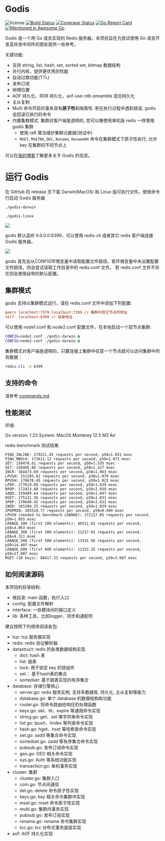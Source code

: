# Godis

![license](https://img.shields.io/github/license/HDT3213/godis)
[![Build Status](https://github.com/hdt3213/godis/actions/workflows/coverall.yml/badge.svg)](https://github.com/HDT3213/godis/actions?query=branch%3Amaster)
[![Coverage Status](https://coveralls.io/repos/github/HDT3213/godis/badge.svg?branch=master)](https://coveralls.io/github/HDT3213/godis?branch=master)
[![Go Report Card](https://goreportcard.com/badge/github.com/HDT3213/godis)](https://goreportcard.com/report/github.com/HDT3213/godis)
<br>
[![Mentioned in Awesome Go](https://awesome.re/mentioned-badge-flat.svg)](https://github.com/avelino/awesome-go)

Godis 是一个用 Go 语言实现的 Redis 服务器。本项目旨在为尝试使用 Go 语言开发高并发中间件的朋友提供一些参考。

关键功能:
- 支持 string, list, hash, set, sorted set, bitmap 数据结构
- 并行内核，提供更优秀的性能
- 自动过期功能(TTL)
- 发布订阅
- 地理位置
- AOF 持久化、RDB 持久化、aof-use-rdb-preamble 混合持久化
- 主从复制
- Multi 命令开启的事务具有**原子性**和隔离性. 若在执行过程中遇到错误, godis 会回滚已执行的命令
- 内置集群模式. 集群对客户端是透明的, 您可以像使用单机版 redis 一样使用 godis 集群
  - 使用 raft 算法维护集群元数据(测试中)
  - `MSET`, `MSETNX`, `DEL`, `Rename`, `RenameNX`  命令在集群模式下原子性执行, 允许 key 在集群的不同节点上

可以在[我的博客](https://www.cnblogs.com/Finley/category/1598973.html)了解更多关于
Godis 的信息。

# 运行 Godis

在 GitHub 的 release 页下载 Darwin(MacOS) 和 Linux 版可执行文件。使用命令行启动 Godis 服务器

```bash
./godis-darwin
```

```bash
./godis-linux
```

![](https://i.loli.net/2021/05/15/oQM1yZ6pWm3AIEj.png)

godis 默认监听 0.0.0.0:6399，可以使用 redis-cli 或者其它 redis 客户端连接 Godis 服务器。

![](https://i.loli.net/2021/05/15/7WquEgonzY62sZI.png)

godis 首先会从CONFIG环境变量中读取配置文件路径。若环境变量中未设置配置文件路径，则会尝试读取工作目录中的 redis.conf 文件。 若 redis.conf 文件不存在则会使用自带的默认配置。

## 集群模式

godis 支持以集群模式运行，请在 redis.conf 文件中添加下列配置:

```ini
peers localhost:7379,localhost:7389 // 集群中其它节点的地址
self  localhost:6399 // 自身地址
```

可以使用 node1.conf 和 node2.conf 配置文件，在本地启动一个双节点集群:

```bash
CONFIG=node1.conf ./godis-darwin &
CONFIG=node2.conf ./godis-darwin &
```

集群模式对客户端是透明的，只要连接上集群中任意一个节点就可以访问集群中所有数据：

```bash
redis-cli -p 6399
```

## 支持的命令

请参考 [commands.md](https://github.com/HDT3213/godis/blob/master/commands.md)

## 性能测试

环境:

Go version: 1.23
System: MacOS Monterey 12.5 M2 Air

redis-benchmark 测试结果:

```
PING_INLINE: 179211.45 requests per second, p50=1.031 msec                    
PING_MBULK: 173611.12 requests per second, p50=1.071 msec                    
SET: 158478.61 requests per second, p50=1.535 msec                    
GET: 156985.86 requests per second, p50=1.127 msec                    
INCR: 164473.69 requests per second, p50=1.063 msec                    
LPUSH: 151285.92 requests per second, p50=1.079 msec                    
RPUSH: 176678.45 requests per second, p50=1.023 msec                    
LPOP: 177619.89 requests per second, p50=1.039 msec                    
RPOP: 172413.80 requests per second, p50=1.039 msec                    
SADD: 159489.64 requests per second, p50=1.047 msec                    
HSET: 175131.36 requests per second, p50=1.031 msec                    
SPOP: 170648.45 requests per second, p50=1.031 msec                    
ZADD: 165289.25 requests per second, p50=1.039 msec                    
ZPOPMIN: 185528.77 requests per second, p50=0.999 msec                    
LPUSH (needed to benchmark LRANGE): 172117.05 requests per second, p50=1.055 msec                    
LRANGE_100 (first 100 elements): 46511.62 requests per second, p50=4.063 msec                   
LRANGE_300 (first 300 elements): 21217.91 requests per second, p50=9.311 msec                     
LRANGE_500 (first 500 elements): 13331.56 requests per second, p50=14.407 msec                    
LRANGE_600 (first 600 elements): 11153.25 requests per second, p50=17.007 msec                    
MSET (10 keys): 88417.33 requests per second, p50=3.687 msec  
```

## 如何阅读源码

本项目的目录结构:

- 根目录: main 函数，执行入口
- config: 配置文件解析
- interface: 一些模块间的接口定义
- lib: 各种工具，比如logger、同步和通配符

建议按照下列顺序阅读各包:

- tcp: tcp 服务器实现
- redis: redis 协议解析器
- datastruct: redis 的各类数据结构实现
    - dict: hash 表
    - list: 链表
    - lock: 用于锁定 key 的锁组件
    - set： 基于hash表的集合
    - sortedset: 基于跳表实现的有序集合
- database: 存储引擎核心
    - server.go: redis 服务实例, 支持多数据库, 持久化, 主从复制等能力
    - database.go: 单个 database 的数据结构和功能
    - router.go: 将命令路由给响应的处理函数
    - keys.go: del、ttl、expire 等通用命令实现
    - string.go: get、set 等字符串命令实现
    - list.go: lpush、lindex 等列表命令实现
    - hash.go: hget、hset 等哈希表命令实现
    - set.go: sadd 等集合命令实现
    - sortedset.go: zadd 等有序集合命令实现
    - pubsub.go: 发布订阅命令实现
    - geo.go: GEO 相关命令实现
    - sys.go: Auth 等系统功能实现
    - transaction.go: 单机事务实现
- cluster: 集群
  - cluster.go: 集群入口
  - com.go: 节点间通信
  - del.go: delete 命令原子性实现
  - keys.go: key 相关命令集群中实现
  - mset.go: mset 命令原子性实现
  - multi.go: 集群内事务实现
  - pubsub.go: 发布订阅实现
  - rename.go: rename 命令集群实现
  - tcc.go: tcc 分布式事务底层实现
- aof: AOF 持久化实现 